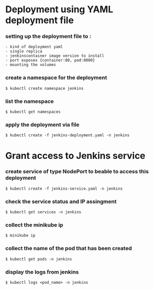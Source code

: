 # Deployment using YAML deployment file

### setting up the deployment file to : 
	- kind of deployment yaml
	- single replica
	- jenkinscontainer image version to install
	- port exposes {container:80, pod:8080}
	- mounting the volumes


### create a namespace for the deployment 
	$ kubectl create namespace jenkins


### list the namespace 
	$ kubectl get namespaces

### apply the deployment via file 
	$ kubectl create -f jenkins-deployment.yaml -n jenkins

# Grant access to Jenkins service


### create service of type NodePort to beable to access this deployment
	$ kubectl create -f jenkins-service.yaml -n jenkins

### check the service status and IP assingment
	$ kubectl get services -n jenkins

### collect the minikube ip 
	$ minikube ip
### collect the name of the pod that has been created 
	$ kubectl get pods -n jenkins
### display the logs from jenkins
	$ kubectl logs <pod_name> -n jenkins

